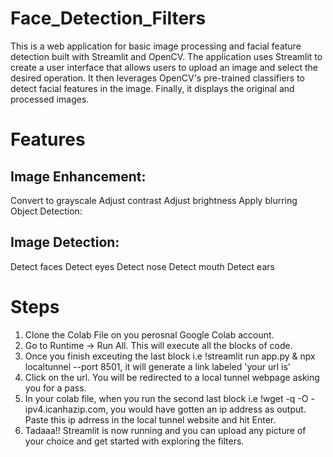 # Face_Detection_Filters

This is a web application for basic image processing and facial feature detection built with Streamlit and OpenCV. The application uses Streamlit to create a user interface that allows users to upload an image and select the desired operation. It then leverages OpenCV's pre-trained classifiers to detect facial features in the image. Finally, it displays the original and processed images.


# Features

## Image Enhancement:

Convert to grayscale
Adjust contrast
Adjust brightness
Apply blurring
Object Detection:

## Image Detection:

Detect faces
Detect eyes
Detect nose
Detect mouth
Detect ears

# Steps

1) Clone the Colab File on you perosnal Google Colab account.
2) Go to Runtime -> Run All. This will execute all the blocks of code.
3) Once you finish exceuting the last block i.e !streamlit run app.py & npx localtunnel --port 8501, it will generate a link labeled 'your url is'
4) Click on the url. You will be redirected to a local tunnel webpage asking you for a pass.
5) In your colab file, when you run the second last block i.e !wget -q -O - ipv4.icanhazip.com, you would have gotten an ip address as output. Paste this ip adrress in the local tunnel website and hit Enter.
6) Tadaaa!! Streamlit is now running and you can upload any picture of your choice and get started with exploring the filters.
